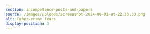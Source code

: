 ```yaml
---
section: incompetence-posts-and-papers
source: /images/uploads/screenshot-2024-09-01-at-22.33.33.png
alt: Cyber-crime fears
display-position: 3
---
```

